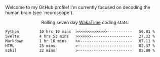 <p>Welcome to my GitHub profile! I'm currently focused on decoding the human brain (see `neuroscope`).</p>
  
<p align="center">Rolling seven day <a href='https://wakatime.com/'> WakaTime</a> coding stats:</p>
<!--START_SECTION:waka-->

```txt
Python         10 hrs 10 mins  >>>>>>>>>>>>>>-----------   56.81 %
Svelte         4 hrs 53 mins   >>>>>>>------------------   27.32 %
Markdown       1 hr 16 mins    >>-----------------------   07.11 %
HTML           25 mins         >------------------------   02.37 %
Ezhil          22 mins         >------------------------   02.09 %
```

<!--END_SECTION:waka-->
